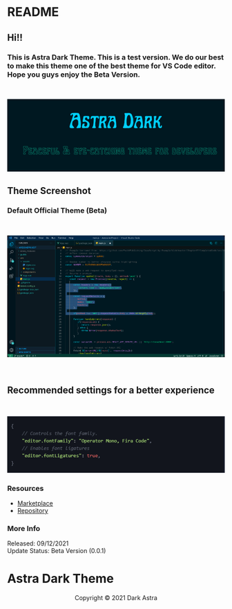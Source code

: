 # README
## Hi!!
### This is Astra Dark Theme. This is a test version. We do our best to make this theme one of the best theme for VS Code editor. Hope you guys enjoy the Beta Version.
<br>

<p align="center">
  <img src="./images/banner.png" />
</p>


## Theme Screenshot
### Default Official Theme (Beta)
<br>

<p align="center">
  <img src="./images/Astradark.png" />
</p>

<br>

## Recommended settings for a better experience
<br>

<p align="center">
  <img src="./images/fonts.png" />
</p>

### Resources
* [Marketplace](http://code.visualstudio.com/docs/languages/markdown)
* [Repository](https://github.com/flickaim135/Astra_Dark_Theme)

### More Info
Released: 09/12/2021
<br>
Update Status: Beta Version (0.0.1)

# Astra Dark Theme

<p align="center">Copyright © 2021 Dark Astra</p>